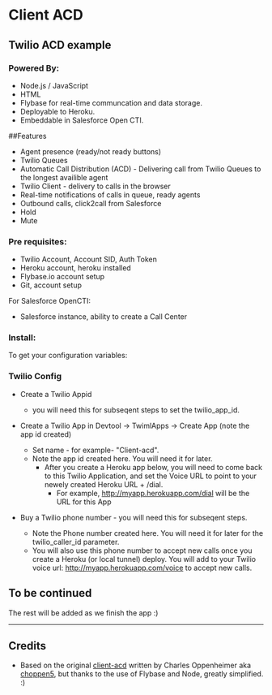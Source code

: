 Client ACD
==========

## Twilio ACD example

### Powered By:

- Node.js / JavaScript
- HTML
- Flybase for real-time communcation and data storage.
- Deployable to Heroku.
- Embeddable in Salesforce Open CTI.

##Features

- Agent presence (ready/not ready buttons)
- Twilio Queues
- Automatic Call Distribution (ACD) - Delivering call from Twilio Queues to the longest availible agent
- Twilio Client - delivery to calls in the browser
- Real-time notifications of calls in queue, ready agents
- Outbound calls, click2call from Salesforce
- Hold
- Mute

### Pre requisites:

- Twilio Account, Account SID, Auth Token
- Heroku account, heroku installed
- Flybase.io account setup
- Git, account setup

For Salesforce OpenCTI:
- Salesforce instance, ability to create a Call Center 

### Install:

To get your configuration variables:

### Twilio Config
- Create a Twilio Appid 
  - you will need this for subseqent steps to set the twilio_app_id.
- Create a Twilio App in Devtool -> TwimlApps -> Create App (note the app id created)
  - Set name - for example-  "Client-acd".    
  - Note the app id created here. You will need it for later.  
    - After you create a Heroku app below, you will need to come back to this Twilio Application, and set the Voice URL to point to your newely created Heroku URL + /dial.
      - For example, http://myapp.herokuapp.com/dial will be the URL for this App

- Buy a Twilio phone number - you will need this for subseqent steps.
  - Note the Phone number created here. You will need it for later for the twilio_caller_id parameter.
  - You will also use this phone number to accept new calls once you create a Heroku (or local tunnel) deploy. You will add to your Twilio voice url: http://myapp.herokuapp.com/voice to accept new calls.

## To be continued

The rest will be added as we finish the app :)

---

## Credits

- Based on the original [client-acd](https://github.com/choppen5/client-acd) written by Charles Oppenheimer aka [choppen5](https://github.com/choppen5), but thanks to the use of Flybase and Node, greatly simplified. :)
